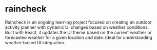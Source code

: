 # raincheck
Raincheck is an ongoing learning project focused on creating an outdoor activity planner with dynamic UI changes based on weather conditions. Built with React, it updates the UI theme based on the current weather or forecasted weather for a given location and date. Ideal for understanding weather-based UI integration.
